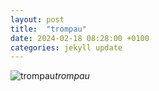 ```yaml
---
layout: post
title:  "trompau"
date: 2024-02-18 08:28:00 +0100
categories: jekyll update
---
```





![trompau]()*trompau*&nbsp;



[jekyll-docs]: https://jekyllrb.com/docs/home
[jekyll-gh]:   https://github.com/jekyll/jekyll
[jekyll-talk]: https://talk.jekyllrb.com/
